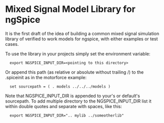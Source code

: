 # Mixed Signal Model Library for ngSpice

It is the first draft of the idea of building a common mixed signal
simulation library of verified to work models for ngspice, with either
examples or test cases.

To use the library in your projects simply set the environment variable:

```
  export NGSPICE_INPUT_DIR=<pointing to this directory>
```
  
Or append this path (as relative or absolute without trailing /) to the 
.spiceinit as in the motorforce example:

```
  set sourcepath = ( . models ../../../models )
```

Note that NGSPICE_INPUT_DIR is appended to your's or default's sourcepath.
To add multiple directory to the NGSPICE_INPUT_DIR list it within double 
quotes and separate with spaces, like this:

```
  export NGSPICE_INPUT_DIR=".. mylib ../someotherlib"
```
